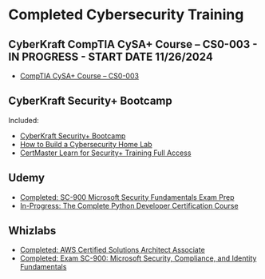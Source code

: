 <h1>Completed Cybersecurity Training</h1>

<h2>CyberKraft CompTIA CySA+ Course – CS0-003 - IN PROGRESS - START DATE 11/26/2024</h2>

-  [CompTIA CySA+ Course – CS0-003](https://cyberkrafttraining.com/product/comptia-cysa-course-cs0-003/)

<h2>CyberKraft Security+ Bootcamp</h2>
Included:

-  [CyberKraft Security+ Bootcamp](https://cyberkrafttraining.com/comptia-security-bootcamp/)
-  [How to Build a Cybersecurity Home Lab](https://cyberkrafttraining.com/product/how-to-build-a-cybersecurity-home-lab/)
-  [CertMaster Learn for Security+ Training Full Access](https://www.comptia.org/training/certmaster-learn/security)

  <h2>Udemy</h2>

- [Completed: SC-900 Microsoft Security Fundamentals Exam Prep](https://www.udemy.com/course/sc900-azure)
- [In-Progress: The Complete Python Developer Certification Course](https://www.udemy.com/course/the-complete-python-developer-certification-course)

 <h2>Whizlabs</h2>

- [Completed: AWS Certified Solutions Architect Associate](https://www.whizlabs.com/aws-solutions-architect-associate/)
- [Completed: Exam SC-900: Microsoft Security, Compliance, and Identity Fundamentals](https://www.whizlabs.com/microsoft-security-compliance-identity-fundamentals-sc-900-certification/)

